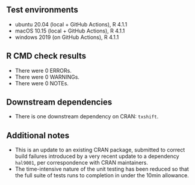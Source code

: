## Test environments
* ubuntu 20.04 (local + GitHub Actions), R 4.1.1
* macOS 10.15 (local + GitHub Actions), R 4.1.1
* windows 2019 (on GitHub Actions), R 4.1.1

## R CMD check results
* There were 0 ERRORs.
* There were 0 WARNINGs.
* There were 0 NOTEs.

## Downstream dependencies
* There is one downstream dependency on CRAN: `txshift`.

## Additional notes
* This is an update to an existing CRAN package, submitted to correct build
  failures introduced by a very recent update to a dependency `hal9001`, per
  correspondence with CRAN maintainers.
* The time-intensive nature of the unit testing has been reduced so that the
  full suite of tests runs to completion in under the 10min allowance.
